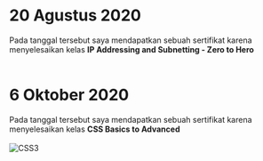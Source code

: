 # 20 Agustus 2020

Pada tanggal tersebut saya mendapatkan sebuah sertifikat karena menyelesaikan kelas **IP Addressing and Subnetting - Zero to Hero** <br><br>
# 6 Oktober 2020

Pada tanggal tersebut saya mendapatkan sebuah sertifikat karena menyelesaikan kelas **CSS Basics to Advanced**<br><br>
![CSS3](https://img.shields.io/badge/CSS3-1572B6?style=flat-square&logo=css3)
